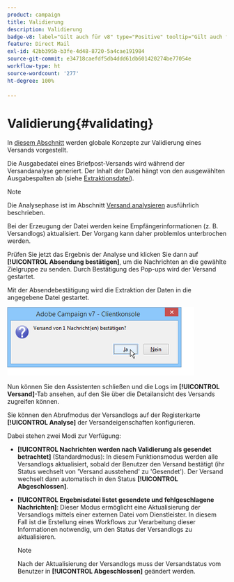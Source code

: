```yaml
---
product: campaign
title: Validierung
description: Validierung
badge-v8: label="Gilt auch für v8" type="Positive" tooltip="Gilt auch für Campaign v8"
feature: Direct Mail
exl-id: 42bb395b-b3fe-4d48-8720-5a4cae191984
source-git-commit: e34718caefdf5db4ddd61db601420274be77054e
workflow-type: ht
source-wordcount: '277'
ht-degree: 100%

---
```


# Validierung{#validating}



In [diesem Abschnitt](steps-validating-the-delivery.md) werden globale Konzepte zur Validierung eines Versands vorgestellt.

Die Ausgabedatei eines Briefpost-Versands wird während der Versandanalyse generiert. Der Inhalt der Datei hängt von den ausgewählten Ausgabespalten ab (siehe [Extraktionsdatei](defining-the-direct-mail-content.md#extraction-file)).

>[!NOTE]
>
>Die Analysephase ist im Abschnitt [Versand analysieren](steps-validating-the-delivery.md#analyzing-the-delivery) ausführlich beschrieben.

Bei der Erzeugung der Datei werden keine Empfängerinformationen (z. B. Versandlogs) aktualisiert. Der Vorgang kann daher problemlos unterbrochen werden.

Prüfen Sie jetzt das Ergebnis der Analyse und klicken Sie dann auf **[!UICONTROL Absendung bestätigen]**, um die Nachrichten an die gewählte Zielgruppe zu senden. Durch Bestätigung des Pop-ups wird der Versand gestartet.

Mit der Absendebestätigung wird die Extraktion der Daten in die angegebene Datei gestartet.

![](assets/s_ncs_user_postal_del_send_confirm_postal.png)

Nun können Sie den Assistenten schließen und die Logs im **[!UICONTROL Versand]**-Tab ansehen, auf den Sie über die Detailansicht des Versands zugreifen können.

Sie können den Abrufmodus der Versandlogs auf der Registerkarte **[!UICONTROL Analyse]** der Versandeigenschaften konfigurieren.

Dabei stehen zwei Modi zur Verfügung:

* **[!UICONTROL Nachrichten werden nach Validierung als gesendet betrachtet]** (Standardmodus): In diesem Funktionsmodus werden alle Versandlogs aktualisiert, sobald der Benutzer den Versand bestätigt (ihr Status wechselt von &#39;Versand ausstehend&#39; zu &#39;Gesendet&#39;). Der Versand wechselt dann automatisch in den Status **[!UICONTROL Abgeschlossen]**.
* **[!UICONTROL Ergebnisdatei listet gesendete und fehlgeschlagene Nachrichten]**: Dieser Modus ermöglicht eine Aktualisierung der Versandlogs mittels einer externen Datei vom Dienstleister. In diesem Fall ist die Erstellung eines Workflows zur Verarbeitung dieser Informationen notwendig, um den Status der Versandlogs zu aktualisieren.

  >[!NOTE]
  >
  >Nach der Aktualisierung der Versandlogs muss der Versandstatus vom Benutzer in **[!UICONTROL Abgeschlossen]** geändert werden.
